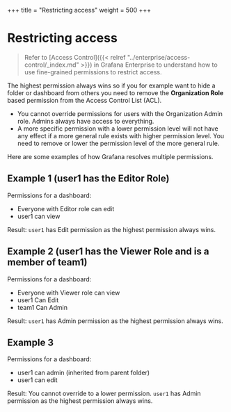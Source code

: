 +++
title = "Restricting access"
weight = 500
+++

# Restricting access

> Refer to [Access Control]({{< relref "../enterprise/access-control/_index.md" >}}) in Grafana Enterprise to understand how to use fine-grained permissions to restrict access.

The highest permission always wins so if you for example want to hide a folder or dashboard from others you need to remove the **Organization Role** based permission from the Access Control List (ACL).

- You cannot override permissions for users with the Organization Admin role. Admins always have access to everything.
- A more specific permission with a lower permission level will not have any effect if a more general rule exists with higher permission level. You need to remove or lower the permission level of the more general rule.

Here are some examples of how Grafana resolves multiple permissions.

## Example 1 (user1 has the Editor Role)

Permissions for a dashboard:

- Everyone with Editor role can edit
- user1 can view

Result: `user1` has Edit permission as the highest permission always wins.

## Example 2 (user1 has the Viewer Role and is a member of team1)

Permissions for a dashboard:

- Everyone with Viewer role can view
- user1 Can Edit
- team1 Can Admin

Result: `user1` has Admin permission as the highest permission always wins.

## Example 3

Permissions for a dashboard:

- user1 can admin (inherited from parent folder)
- user1 can edit

Result: You cannot override to a lower permission. `user1` has Admin permission as the highest permission always wins.
